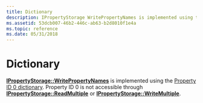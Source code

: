 ```yaml
---
title: Dictionary
description: IPropertyStorage WritePropertyNames is implemented using the Property ID 0 dictionary. Property ID 0 is not accessible through IPropertyStorage ReadMultiple or IPropertyStorage WriteMultiple.
ms.assetid: 53dcb007-46b2-446c-ab63-b2d8010f1e4a
ms.topic: reference
ms.date: 05/31/2018
---
```


# Dictionary

[**IPropertyStorage::WritePropertyNames**](/windows/desktop/api/Propidl/nf-propidl-ipropertystorage-writepropertynames) is implemented using the [Property ID 0 dictionary](/windows/desktop/Stg/reserved-property-identifiers). Property ID 0 is not accessible through [**IPropertyStorage::ReadMultiple**](/windows/desktop/api/Propidl/nf-propidl-ipropertystorage-readmultiple) or [**IPropertyStorage::WriteMultiple**](/windows/desktop/api/Propidl/nf-propidl-ipropertystorage-writemultiple).

 

 
